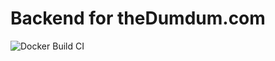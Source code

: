 # Backend for theDumdum.com
![Docker Build CI](https://github.com/kernelguardian/dumdumbackend/actions/workflows/docker-image.yml/badge.svg)
